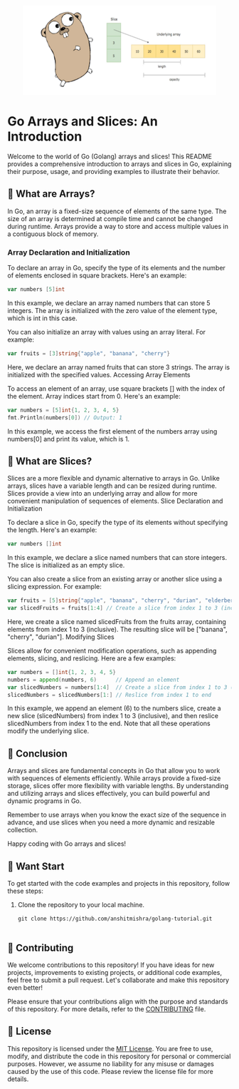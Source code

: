 <div align="center">
  <img src="/images/array/one.webp" alt="Go Arrays and Slices Icon" height="200">
</div>

# Go Arrays and Slices: An Introduction

Welcome to the world of Go (Golang) arrays and slices! This README provides a comprehensive introduction to arrays and slices in Go, explaining their purpose, usage, and providing examples to illustrate their behavior.

## 🎯 What are Arrays?

In Go, an array is a fixed-size sequence of elements of the same type. The size of an array is determined at compile time and cannot be changed during runtime. Arrays provide a way to store and access multiple values in a contiguous block of memory.

### Array Declaration and Initialization

To declare an array in Go, specify the type of its elements and the number of elements enclosed in square brackets. Here's an example:

```go
var numbers [5]int
```

In this example, we declare an array named numbers that can store 5 integers. The array is initialized with the zero value of the element type, which is int in this case.

You can also initialize an array with values using an array literal. For example:

```go
var fruits = [3]string{"apple", "banana", "cherry"}
```

Here, we declare an array named fruits that can store 3 strings. The array is initialized with the specified values.
Accessing Array Elements

To access an element of an array, use square brackets [] with the index of the element. Array indices start from 0. Here's an example:

```go
var numbers = [5]int{1, 2, 3, 4, 5}
fmt.Println(numbers[0]) // Output: 1
```

In this example, we access the first element of the numbers array using numbers[0] and print its value, which is 1.
## 🌟 What are Slices?

Slices are a more flexible and dynamic alternative to arrays in Go. Unlike arrays, slices have a variable length and can be resized during runtime. Slices provide a view into an underlying array and allow for more convenient manipulation of sequences of elements.
Slice Declaration and Initialization

To declare a slice in Go, specify the type of its elements without specifying the length. Here's an example:


```go
var numbers []int
```

In this example, we declare a slice named numbers that can store integers. The slice is initialized as an empty slice.

You can also create a slice from an existing array or another slice using a slicing expression. For example:

```go
var fruits = [5]string{"apple", "banana", "cherry", "durian", "elderberry"}
var slicedFruits = fruits[1:4] // Create a slice from index 1 to 3 (inclusive)
```

Here, we create a slice named slicedFruits from the fruits array, containing elements from index 1 to 3 (inclusive). The resulting slice will be ["banana", "cherry", "durian"].
Modifying Slices

Slices allow for convenient modification operations, such as appending elements, slicing, and reslicing. Here are a few examples:

```go
var numbers = []int{1, 2, 3, 4, 5}
numbers = append(numbers, 6)      // Append an element
var slicedNumbers = numbers[1:4]  // Create a slice from index 1 to 3 (inclusive)
slicedNumbers = slicedNumbers[1:] // Reslice from index 1 to end
```

In this example, we append an element (6) to the numbers slice, create a new slice (slicedNumbers) from index 1 to 3 (inclusive), and then reslice slicedNumbers from index 1 to the end. Note that all these operations modify the underlying slice.


## 🏁 Conclusion

Arrays and slices are fundamental concepts in Go that allow you to work with sequences of elements efficiently. While arrays provide a fixed-size storage, slices offer more flexibility with variable lengths. By understanding and utilizing arrays and slices effectively, you can build powerful and dynamic programs in Go.

Remember to use arrays when you know the exact size of the sequence in advance, and use slices when you need a more dynamic and resizable collection.

Happy coding with Go arrays and slices!


## 🚀 Want Start

To get started with the code examples and projects in this repository, follow these steps:

1. Clone the repository to your local machine.
   ```shell
   git clone https://github.com/anshitmishra/golang-tutorial.git


## 🤝 Contributing

We welcome contributions to this repository! If you have ideas for new projects, improvements to existing projects, or additional code examples, feel free to submit a pull request. Let's collaborate and make this repository even better!

Please ensure that your contributions align with the purpose and standards of this repository. For more details, refer to the [CONTRIBUTING](CONTRIBUTING.md) file.

## 📄 License

This repository is licensed under the [MIT License](LICENSE). You are free to use, modify, and distribute the code in this repository for personal or commercial purposes. However, we assume no liability for any misuse or damages caused by the use of this code. Please review the license file for more details.
